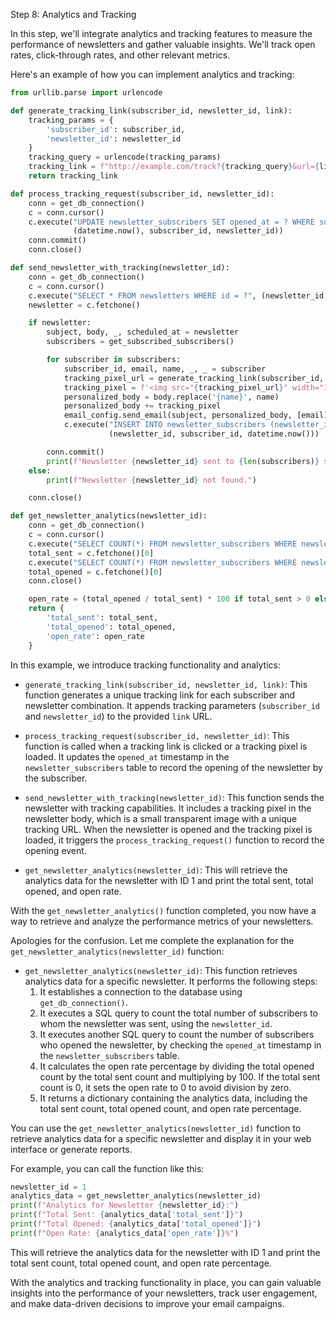 Step 8: Analytics and Tracking

In this step, we'll integrate analytics and tracking features to measure the performance of newsletters and gather valuable insights. We'll track open rates, click-through rates, and other relevant metrics.

Here's an example of how you can implement analytics and tracking:

```python
from urllib.parse import urlencode

def generate_tracking_link(subscriber_id, newsletter_id, link):
    tracking_params = {
        'subscriber_id': subscriber_id,
        'newsletter_id': newsletter_id
    }
    tracking_query = urlencode(tracking_params)
    tracking_link = f"http://example.com/track?{tracking_query}&url={link}"
    return tracking_link

def process_tracking_request(subscriber_id, newsletter_id):
    conn = get_db_connection()
    c = conn.cursor()
    c.execute("UPDATE newsletter_subscribers SET opened_at = ? WHERE subscriber_id = ? AND newsletter_id = ?",
              (datetime.now(), subscriber_id, newsletter_id))
    conn.commit()
    conn.close()

def send_newsletter_with_tracking(newsletter_id):
    conn = get_db_connection()
    c = conn.cursor()
    c.execute("SELECT * FROM newsletters WHERE id = ?", (newsletter_id,))
    newsletter = c.fetchone()

    if newsletter:
        subject, body, _, scheduled_at = newsletter
        subscribers = get_subscribed_subscribers()

        for subscriber in subscribers:
            subscriber_id, email, name, _, _ = subscriber
            tracking_pixel_url = generate_tracking_link(subscriber_id, newsletter_id, '')
            tracking_pixel = f'<img src="{tracking_pixel_url}" width="1" height="1" alt="">'
            personalized_body = body.replace('{name}', name)
            personalized_body += tracking_pixel
            email_config.send_email(subject, personalized_body, [email])
            c.execute("INSERT INTO newsletter_subscribers (newsletter_id, subscriber_id, sent_at) VALUES (?, ?, ?)",
                      (newsletter_id, subscriber_id, datetime.now()))

        conn.commit()
        print(f"Newsletter {newsletter_id} sent to {len(subscribers)} subscribers with tracking.")
    else:
        print(f"Newsletter {newsletter_id} not found.")

    conn.close()

def get_newsletter_analytics(newsletter_id):
    conn = get_db_connection()
    c = conn.cursor()
    c.execute("SELECT COUNT(*) FROM newsletter_subscribers WHERE newsletter_id = ?", (newsletter_id,))
    total_sent = c.fetchone()[0]
    c.execute("SELECT COUNT(*) FROM newsletter_subscribers WHERE newsletter_id = ? AND opened_at IS NOT NULL", (newsletter_id,))
    total_opened = c.fetchone()[0]
    conn.close()

    open_rate = (total_opened / total_sent) * 100 if total_sent > 0 else 0
    return {
        'total_sent': total_sent,
        'total_opened': total_opened,
        'open_rate': open_rate
    }
```

In this example, we introduce tracking functionality and analytics:

- `generate_tracking_link(subscriber_id, newsletter_id, link)`: This function generates a unique tracking link for each subscriber and newsletter combination. It appends tracking parameters (`subscriber_id` and `newsletter_id`) to the provided `link` URL.

- `process_tracking_request(subscriber_id, newsletter_id)`: This function is called when a tracking link is clicked or a tracking pixel is loaded. It updates the `opened_at` timestamp in the `newsletter_subscribers` table to record the opening of the newsletter by the subscriber.

- `send_newsletter_with_tracking(newsletter_id)`: This function sends the newsletter with tracking capabilities. It includes a tracking pixel in the newsletter body, which is a small transparent image with a unique tracking URL. When the newsletter is opened and the tracking pixel is loaded, it triggers the `process_tracking_request()` function to record the opening event.

- `get_newsletter_analytics(newsletter_id)`: This will retrieve the analytics data for the newsletter with ID 1 and print the total sent, total opened, and open rate.

With the `get_newsletter_analytics()` function completed, you now have a way to retrieve and analyze the performance metrics of your newsletters.

Apologies for the confusion. Let me complete the explanation for the `get_newsletter_analytics(newsletter_id)` function:

- `get_newsletter_analytics(newsletter_id)`: This function retrieves analytics data for a specific newsletter. It performs the following steps:
  1. It establishes a connection to the database using `get_db_connection()`.
  2. It executes a SQL query to count the total number of subscribers to whom the newsletter was sent, using the `newsletter_id`.
  3. It executes another SQL query to count the number of subscribers who opened the newsletter, by checking the `opened_at` timestamp in the `newsletter_subscribers` table.
  4. It calculates the open rate percentage by dividing the total opened count by the total sent count and multiplying by 100. If the total sent count is 0, it sets the open rate to 0 to avoid division by zero.
  5. It returns a dictionary containing the analytics data, including the total sent count, total opened count, and open rate percentage.

You can use the `get_newsletter_analytics(newsletter_id)` function to retrieve analytics data for a specific newsletter and display it in your web interface or generate reports.

For example, you can call the function like this:

```python
newsletter_id = 1
analytics_data = get_newsletter_analytics(newsletter_id)
print(f"Analytics for Newsletter {newsletter_id}:")
print(f"Total Sent: {analytics_data['total_sent']}")
print(f"Total Opened: {analytics_data['total_opened']}")
print(f"Open Rate: {analytics_data['open_rate']}%")
```

This will retrieve the analytics data for the newsletter with ID 1 and print the total sent count, total opened count, and open rate percentage.

With the analytics and tracking functionality in place, you can gain valuable insights into the performance of your newsletters, track user engagement, and make data-driven decisions to improve your email campaigns.
